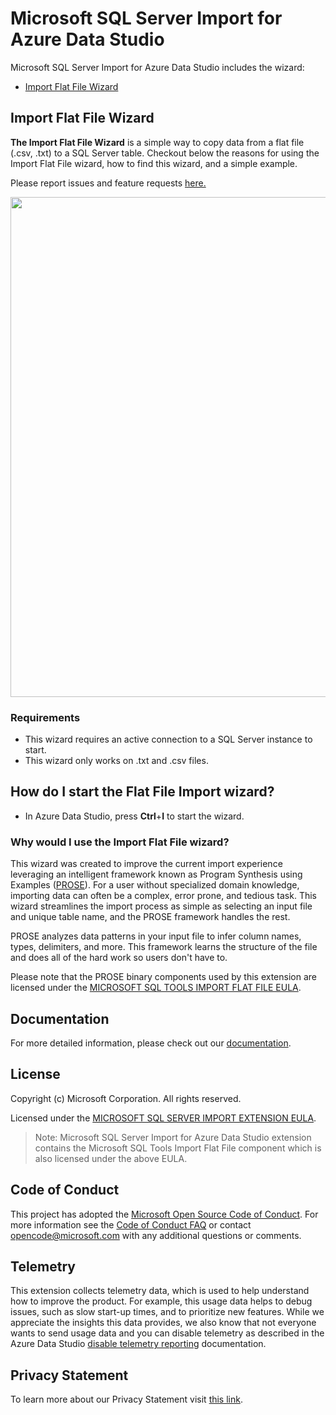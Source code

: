 # Microsoft SQL Server Import for Azure Data Studio

Microsoft SQL Server Import for Azure Data Studio includes the wizard:
- [Import Flat File Wizard](#import-flat-file-wizard-preview)

## Import Flat File Wizard
**The Import Flat File Wizard** is a simple way to copy data from a flat file (.csv, .txt) to a SQL Server table. Checkout below the reasons for using the Import Flat File wizard, how to find this wizard, and a simple example.

Please report issues and feature requests [here.](https://github.com/microsoft/azuredatastudio/issues)

<img src="https://user-images.githubusercontent.com/30873802/43433347-c958ed28-942b-11e8-8bbc-f4f2529c3978.png" width="800px" />

 ### Requirements
 * This wizard requires an active connection to a SQL Server instance to start.
 * This wizard only works on .txt and .csv files.

 ## How do I start the Flat File Import wizard?
 * In Azure Data Studio, press **Ctrl**+**I** to start the wizard.

 ### Why would I use the Import Flat File wizard?
This wizard was created to improve the current import experience leveraging an intelligent framework known as Program Synthesis using Examples ([PROSE](https://microsoft.github.io/prose/)). For a user without specialized domain knowledge, importing data can often be a complex, error prone, and tedious task. This wizard streamlines the import process as simple as selecting an input file and unique table name, and the PROSE framework handles the rest.

 PROSE analyzes data patterns in your input file to infer column names, types, delimiters, and more. This framework learns the structure of the file and does all of the hard work so users don't have to.

 Please note that the PROSE binary components used by this extension are licensed under the [MICROSOFT SQL TOOLS IMPORT FLAT FILE  EULA](https://raw.githubusercontent.com/Microsoft/azuredatastudio/main/extensions/import/Microsoft_SQL_Server_Import_Extension_and_Tools_Import_Flat_File_Preview.docx).

 ## Documentation
 For more detailed information, please check out our [documentation](https://docs.microsoft.com/sql/azure-data-studio/extensions/sql-server-import-extension).

## License

Copyright (c) Microsoft Corporation. All rights reserved.

Licensed under the [MICROSOFT SQL SERVER IMPORT EXTENSION EULA](https://raw.githubusercontent.com/Microsoft/azuredatastudio/main/extensions/import/Microsoft_SQL_Server_Import_Extension_and_Tools_Import_Flat_File_Preview.docx).

> Note: Microsoft SQL Server Import for Azure Data Studio extension contains the Microsoft SQL Tools Import Flat File component which is also licensed under the above EULA.

## Code of Conduct

This project has adopted the [Microsoft Open Source Code of Conduct](https://opensource.microsoft.com/codeofconduct/). For more information see the [Code of Conduct FAQ](https://opensource.microsoft.com/codeofconduct/faq/) or contact [opencode@microsoft.com](mailto:opencode@microsoft.com) with any additional questions or comments.

## Telemetry

This extension collects telemetry data, which is used to help understand how to improve the product. For example, this usage data helps to debug issues, such as slow start-up times, and to prioritize new features. While we appreciate the insights this data provides, we also know that not everyone wants to send usage data and you can disable telemetry as described in the Azure Data Studio [disable telemetry reporting](https://aka.ms/ads-disable-telemetry) documentation.

## Privacy Statement

To learn more about our Privacy Statement visit [this link](https://go.microsoft.com/fwlink/?LinkID=824704).
